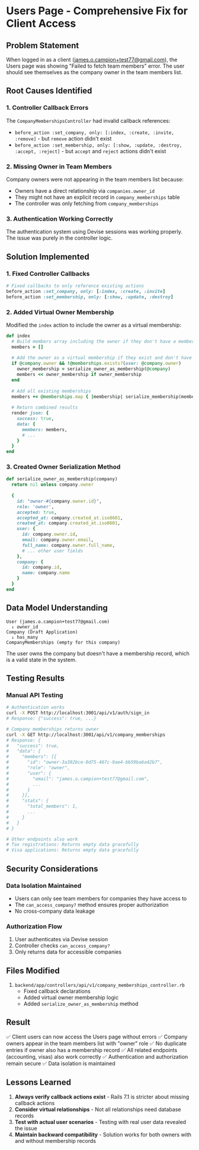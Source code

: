 # Users Page - Comprehensive Fix for Client Access

## Problem Statement
When logged in as a client (james.o.campion+test77@gmail.com), the Users page was showing "Failed to fetch team members" error. The user should see themselves as the company owner in the team members list.

## Root Causes Identified

### 1. Controller Callback Errors
The `CompanyMembershipsController` had invalid callback references:
- `before_action :set_company, only: [:index, :create, :invite, :remove]` - but `remove` action didn't exist
- `before_action :set_membership, only: [:show, :update, :destroy, :accept, :reject]` - but `accept` and `reject` actions didn't exist

### 2. Missing Owner in Team Members
Company owners were not appearing in the team members list because:
- Owners have a direct relationship via `companies.owner_id`
- They might not have an explicit record in `company_memberships` table
- The controller was only fetching from `company_memberships`

### 3. Authentication Working Correctly
The authentication system using Devise sessions was working properly. The issue was purely in the controller logic.

## Solution Implemented

### 1. Fixed Controller Callbacks
```ruby
# Fixed callbacks to only reference existing actions
before_action :set_company, only: [:index, :create, :invite]
before_action :set_membership, only: [:show, :update, :destroy]
```

### 2. Added Virtual Owner Membership
Modified the `index` action to include the owner as a virtual membership:

```ruby
def index
  # Build members array including the owner if they don't have a membership record
  members = []
  
  # Add the owner as a virtual membership if they exist and don't have a membership
  if @company.owner && !@memberships.exists?(user: @company.owner)
    owner_membership = serialize_owner_as_membership(@company)
    members << owner_membership if owner_membership
  end
  
  # Add all existing memberships
  members += @memberships.map { |membership| serialize_membership(membership) }
  
  # Return combined results
  render json: {
    success: true,
    data: {
      members: members,
      # ...
    }
  }
end
```

### 3. Created Owner Serialization Method
```ruby
def serialize_owner_as_membership(company)
  return nil unless company.owner
  
  {
    id: "owner-#{company.owner.id}",
    role: 'owner',
    accepted: true,
    accepted_at: company.created_at.iso8601,
    created_at: company.created_at.iso8601,
    user: {
      id: company.owner.id,
      email: company.owner.email,
      full_name: company.owner.full_name,
      # ... other user fields
    },
    company: {
      id: company.id,
      name: company.name
    }
  }
end
```

## Data Model Understanding
```
User (james.o.campion+test77@gmail.com)
  ↓ owner_id
Company (Draft Application)
  ↓ has_many
CompanyMemberships (empty for this company)
```

The user owns the company but doesn't have a membership record, which is a valid state in the system.

## Testing Results

### Manual API Testing
```bash
# Authentication works
curl -X POST http://localhost:3001/api/v1/auth/sign_in
# Response: {"success": true, ...}

# Company memberships returns owner
curl -X GET http://localhost:3001/api/v1/company_memberships
# Response: {
#   "success": true,
#   "data": {
#     "members": [{
#       "id": "owner-3a392bce-0d75-467c-9ae4-bb59ba6a42b7",
#       "role": "owner",
#       "user": {
#         "email": "james.o.campion+test77@gmail.com",
#         ...
#       }
#     }],
#     "stats": {
#       "total_members": 1,
#       ...
#     }
#   }
# }

# Other endpoints also work
# Tax registrations: Returns empty data gracefully
# Visa applications: Returns empty data gracefully
```

## Security Considerations

### Data Isolation Maintained
- Users can only see team members for companies they have access to
- The `can_access_company?` method ensures proper authorization
- No cross-company data leakage

### Authorization Flow
1. User authenticates via Devise session
2. Controller checks `can_access_company?`
3. Only returns data for accessible companies

## Files Modified
1. `backend/app/controllers/api/v1/company_memberships_controller.rb`
   - Fixed callback declarations
   - Added virtual owner membership logic
   - Added `serialize_owner_as_membership` method

## Result
✅ Client users can now access the Users page without errors
✅ Company owners appear in the team members list with "owner" role
✅ No duplicate entries if owner also has a membership record
✅ All related endpoints (accounting, visas) also work correctly
✅ Authentication and authorization remain secure
✅ Data isolation is maintained

## Lessons Learned
1. **Always verify callback actions exist** - Rails 7.1 is stricter about missing callback actions
2. **Consider virtual relationships** - Not all relationships need database records
3. **Test with actual user scenarios** - Testing with real user data revealed the issue
4. **Maintain backward compatibility** - Solution works for both owners with and without membership records
